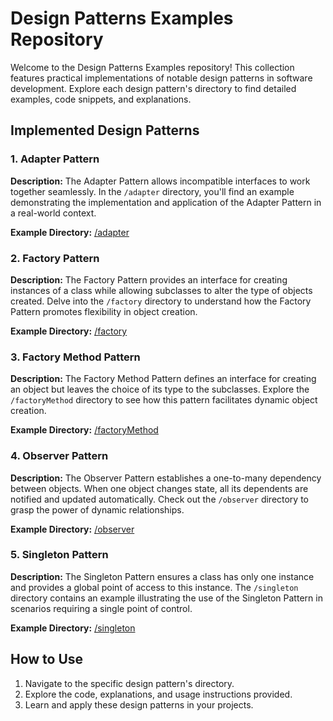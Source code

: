 # Design Patterns Examples Repository

Welcome to the Design Patterns Examples repository! This collection features practical implementations of notable design patterns in software development. Explore each design pattern's directory to find detailed examples, code snippets, and explanations.

## Implemented Design Patterns

### 1. Adapter Pattern

**Description:**
The Adapter Pattern allows incompatible interfaces to work together seamlessly. In the `/adapter` directory, you'll find an example demonstrating the implementation and application of the Adapter Pattern in a real-world context.

**Example Directory:**
[/adapter](/adapter)

### 2. Factory Pattern

**Description:**
The Factory Pattern provides an interface for creating instances of a class while allowing subclasses to alter the type of objects created. Delve into the `/factory` directory to understand how the Factory Pattern promotes flexibility in object creation.

**Example Directory:**
[/factory](/factory)

### 3. Factory Method Pattern

**Description:**
The Factory Method Pattern defines an interface for creating an object but leaves the choice of its type to the subclasses. Explore the `/factoryMethod` directory to see how this pattern facilitates dynamic object creation.

**Example Directory:**
[/factoryMethod](/factoryMethod)

### 4. Observer Pattern

**Description:**
The Observer Pattern establishes a one-to-many dependency between objects. When one object changes state, all its dependents are notified and updated automatically. Check out the `/observer` directory to grasp the power of dynamic relationships.

**Example Directory:**
[/observer](/observer)

### 5. Singleton Pattern

**Description:**
The Singleton Pattern ensures a class has only one instance and provides a global point of access to this instance. The `/singleton` directory contains an example illustrating the use of the Singleton Pattern in scenarios requiring a single point of control.

**Example Directory:**
[/singleton](/singleton)

## How to Use

1. Navigate to the specific design pattern's directory.
2. Explore the code, explanations, and usage instructions provided.
3. Learn and apply these design patterns in your projects.
